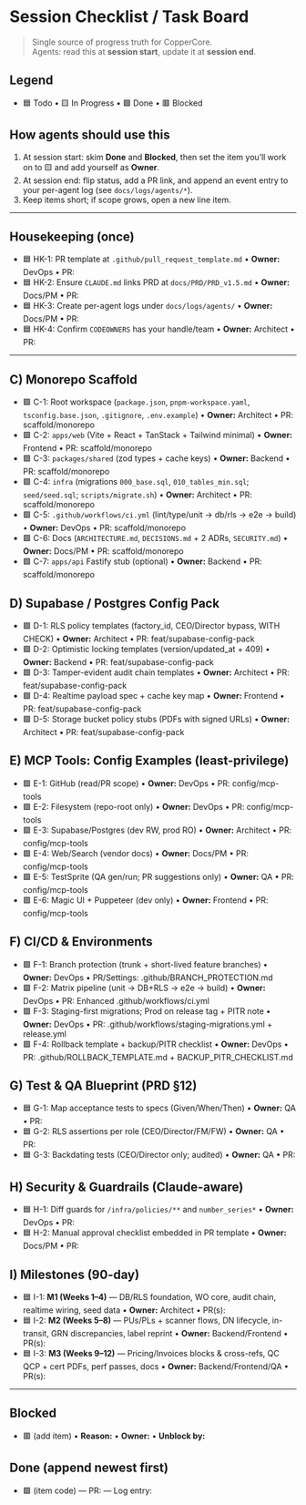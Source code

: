 # Session Checklist / Task Board

> Single source of progress truth for CopperCore.  
> Agents: read this at **session start**, update it at **session end**.

## Legend
- 🟦 Todo • 🟨 In Progress • 🟩 Done • 🟥 Blocked

## How agents should use this
1) At session start: skim **Done** and **Blocked**, then set the item you’ll work on to 🟨 and add yourself as **Owner**.  
2) At session end: flip status, add a PR link, and append an event entry to your per-agent log (see `docs/logs/agents/*`).  
3) Keep items short; if scope grows, open a new line item.

---

## Housekeeping (once)
- 🟦 HK-1: PR template at `.github/pull_request_template.md` • **Owner:** DevOps • PR:
- 🟦 HK-2: Ensure `CLAUDE.md` links PRD at `docs/PRD/PRD_v1.5.md` • **Owner:** Docs/PM • PR:
- 🟦 HK-3: Create per-agent logs under `docs/logs/agents/` • **Owner:** Docs/PM • PR:
- 🟦 HK-4: Confirm `CODEOWNERS` has your handle/team • **Owner:** Architect • PR:

---

## C) Monorepo Scaffold
- 🟩 C-1: Root workspace (`package.json`, `pnpm-workspace.yaml`, `tsconfig.base.json`, `.gitignore`, `.env.example`) • **Owner:** Architect • PR: scaffold/monorepo
- 🟩 C-2: `apps/web` (Vite + React + TanStack + Tailwind minimal) • **Owner:** Frontend • PR: scaffold/monorepo
- 🟩 C-3: `packages/shared` (zod types + cache keys) • **Owner:** Backend • PR: scaffold/monorepo
- 🟩 C-4: `infra` (migrations `000_base.sql`, `010_tables_min.sql`; `seed/seed.sql`; `scripts/migrate.sh`) • **Owner:** Architect • PR: scaffold/monorepo
- 🟩 C-5: `.github/workflows/ci.yml` (lint/type/unit → db/rls → e2e → build) • **Owner:** DevOps • PR: scaffold/monorepo
- 🟩 C-6: Docs (`ARCHITECTURE.md`, `DECISIONS.md` + 2 ADRs, `SECURITY.md`) • **Owner:** Docs/PM • PR: scaffold/monorepo
- 🟩 C-7: `apps/api` Fastify stub (optional) • **Owner:** Backend • PR: scaffold/monorepo

## D) Supabase / Postgres Config Pack
- 🟩 D-1: RLS policy templates (factory_id, CEO/Director bypass, WITH CHECK) • **Owner:** Architect • PR: feat/supabase-config-pack
- 🟩 D-2: Optimistic locking templates (version/updated_at + 409) • **Owner:** Backend • PR: feat/supabase-config-pack
- 🟩 D-3: Tamper-evident audit chain templates • **Owner:** Architect • PR: feat/supabase-config-pack
- 🟩 D-4: Realtime payload spec + cache key map • **Owner:** Frontend • PR: feat/supabase-config-pack
- 🟩 D-5: Storage bucket policy stubs (PDFs with signed URLs) • **Owner:** Architect • PR: feat/supabase-config-pack

## E) MCP Tools: Config Examples (least-privilege)
- 🟩 E-1: GitHub (read/PR scope) • **Owner:** DevOps • PR: config/mcp-tools
- 🟩 E-2: Filesystem (repo-root only) • **Owner:** DevOps • PR: config/mcp-tools
- 🟩 E-3: Supabase/Postgres (dev RW, prod RO) • **Owner:** Architect • PR: config/mcp-tools
- 🟩 E-4: Web/Search (vendor docs) • **Owner:** Docs/PM • PR: config/mcp-tools
- 🟩 E-5: TestSprite (QA gen/run; PR suggestions only) • **Owner:** QA • PR: config/mcp-tools
- 🟩 E-6: Magic UI + Puppeteer (dev only) • **Owner:** Frontend • PR: config/mcp-tools

## F) CI/CD & Environments
- 🟩 F-1: Branch protection (trunk + short-lived feature branches) • **Owner:** DevOps • PR/Settings: .github/BRANCH_PROTECTION.md
- 🟩 F-2: Matrix pipeline (unit → DB+RLS → e2e → build) • **Owner:** DevOps • PR: Enhanced .github/workflows/ci.yml
- 🟩 F-3: Staging-first migrations; Prod on release tag + PITR note • **Owner:** DevOps • PR: .github/workflows/staging-migrations.yml + release.yml
- 🟩 F-4: Rollback template + backup/PITR checklist • **Owner:** DevOps • PR: .github/ROLLBACK_TEMPLATE.md + BACKUP_PITR_CHECKLIST.md

## G) Test & QA Blueprint (PRD §12)
- 🟦 G-1: Map acceptance tests to specs (Given/When/Then) • **Owner:** QA • PR:
- 🟦 G-2: RLS assertions per role (CEO/Director/FM/FW) • **Owner:** QA • PR:
- 🟦 G-3: Backdating tests (CEO/Director only; audited) • **Owner:** QA • PR:

## H) Security & Guardrails (Claude-aware)
- 🟦 H-1: Diff guards for `/infra/policies/**` and `number_series*` • **Owner:** DevOps • PR:
- 🟦 H-2: Manual approval checklist embedded in PR template • **Owner:** Docs/PM • PR:

## I) Milestones (90-day)
- 🟦 I-1: **M1 (Weeks 1–4)** — DB/RLS foundation, WO core, audit chain, realtime wiring, seed data • **Owner:** Architect • PR(s):
- 🟦 I-2: **M2 (Weeks 5–8)** — PUs/PLs + scanner flows, DN lifecycle, in-transit, GRN discrepancies, label reprint • **Owner:** Backend/Frontend • PR(s):
- 🟦 I-3: **M3 (Weeks 9–12)** — Pricing/Invoices blocks & cross-refs, QC QCP + cert PDFs, perf passes, docs • **Owner:** Backend/Frontend/QA • PR(s):

---

## Blocked
- 🟥 (add item) • **Reason:** • **Owner:** • **Unblock by:**

## Done (append newest first)
- 🟩 (item code) — PR:  — Log entry: 